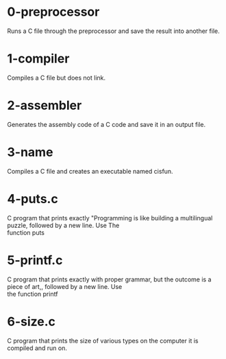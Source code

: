 # 0-preprocessor
Runs a C file through the preprocessor and save the result into another file.

# 1-compiler
Compiles a C file but does not link.

# 2-assembler
Generates the assembly code of a C code and save it in an output file.

# 3-name
Compiles a C file and creates an executable named cisfun.

# 4-puts.c
C program that prints exactly "Programming is like building a multilingual puzzle, followed by a new line. Use The \
function puts

# 5-printf.c
C program that prints exactly with proper grammar, but the outcome is a piece of art,, followed by a new line. Use \
the function printf

# 6-size.c
C program that prints the size of various types on the computer it is compiled and run on.

#
